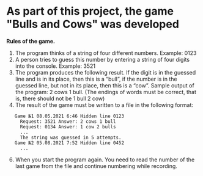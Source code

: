 # As part of this project, the game "Bulls and Cows" was developed
  __Rules of the game.__
  1. The program thinks of a string of four different numbers.
  Example: 0123
  2. A person tries to guess this number by entering a string of four digits into the console.
  Example: 3521
  3. The program produces the following result. If the digit is in the guessed line and is in its place,
  then this is a “bull”, if the number is in the guessed line, but not in its place, then this is a “cow”.
  Sample output of the program: 2 cows 1 bull.
  (The endings of words must be correct, that is, there should not be 1 bull 2 cow)
  4. The result of the game must be written to a file in the following format:
  ```
     Game №1 08.05.2021 6:46 Hidden line 0123
       Request: 3521 Answer: 2 cows 1 bull
       Request: 0134 Answer: 1 cow 2 bulls
       ...
       The string was guessed in 5 attempts.
     Game №2 05.08.2021 7:52 Hidden line 0452
       ...
```
  6. When you start the program again. You need to read the number of the last game from the file
  and continue numbering while recording.
